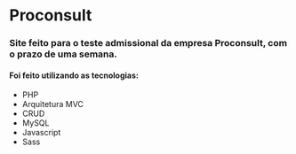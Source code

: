 # Proconsult

### Site feito para o teste admissional da empresa Proconsult, com o prazo de uma semana.

#### Foi feito utilizando as tecnologias:
* PHP
* Arquitetura MVC
* CRUD
* MySQL
* Javascript
* Sass
